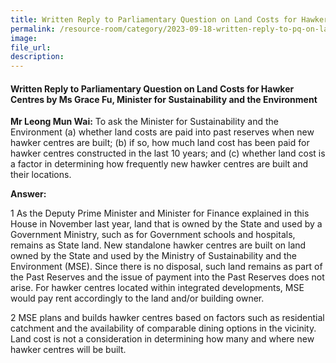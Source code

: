 ```yaml
---
title: Written Reply to Parliamentary Question on Land Costs for Hawker Centres by Ms Grace Fu, Minister for Sustainability and the Environment
permalink: /resource-room/category/2023-09-18-written-reply-to-pq-on-land-costs-for-hawker-centres/
image:
file_url:
description:
---
```

 
#### Written Reply to Parliamentary Question on Land Costs for Hawker Centres by Ms Grace Fu, Minister for Sustainability and the Environment
 
**Mr Leong Mun Wai:** To ask the Minister for Sustainability and the Environment (a) whether land costs are paid into past reserves when new hawker centres are built; (b) if so, how much land cost has been paid for hawker centres constructed in the last 10 years; and (c) whether land cost is a factor in determining how frequently new hawker centres are built and their locations. 
 
**Answer:**
 
1	As the Deputy Prime Minister and Minister for Finance explained in this House in November last year, land that is owned by the State and used by a Government Ministry, such as for Government schools and hospitals, remains as State land. New standalone hawker centres are built on land owned by the State and used by the Ministry of Sustainability and the Environment (MSE). Since there is no disposal, such land remains as part of the Past Reserves and the issue of payment into the Past Reserves does not arise. For hawker centres located within integrated developments, MSE would pay rent accordingly to the land and/or building owner. 

2	MSE plans and builds hawker centres based on factors such as residential catchment and the availability of comparable dining options in the vicinity. Land cost is not a consideration in determining how many and where new hawker centres will be built.

